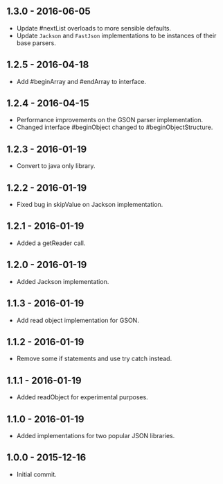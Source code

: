 ## 1.3.0 - 2016-06-05

- Update #nextList overloads to more sensible defaults.
- Update `Jackson` and `FastJson` implementations to be instances of their base parsers.

## 1.2.5 - 2016-04-18

- Add #beginArray and #endArray to interface.

## 1.2.4 - 2016-04-15

- Performance improvements on the GSON parser implementation.
- Changed interface #beginObject changed to #beginObjectStructure.

## 1.2.3 - 2016-01-19

- Convert to java only library.

## 1.2.2 - 2016-01-19

- Fixed bug in skipValue on Jackson implementation.

## 1.2.1 - 2016-01-19

- Added a getReader call.

## 1.2.0 - 2016-01-19

- Added Jackson implementation.

## 1.1.3 - 2016-01-19

- Add read object implementation for GSON.

## 1.1.2 - 2016-01-19

- Remove some if statements and use try catch instead.

## 1.1.1 - 2016-01-19

- Added readObject for experimental purposes.

## 1.1.0 - 2016-01-19

- Added implementations for two popular JSON libraries.

## 1.0.0 - 2015-12-16

- Initial commit.
